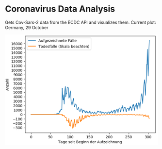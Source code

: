 # Coronavirus Data Analysis

Gets Cov-Sars-2 data from the ECDC API and visualizes them. Current plot: Germany, 29 October 

![screenshot](2020-10-19_plot-DE.png?raw=true "plot")

